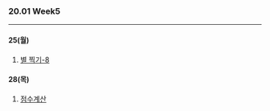 ### 20.01 Week5

-------

#### 25(월)

1. [별 찍기-8](https://www.acmicpc.net/problem/2445)


#### 28(목)

1. [점수계산](https://www.acmicpc.net/problem/2506)
